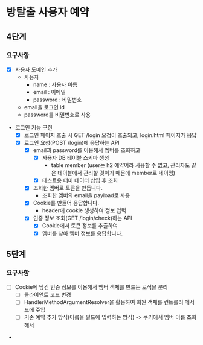 # 방탈출 사용자 예약

## 4단계

### 요구사항

- [x] 사용자 도메인 추가
    - 사용자
        - name : 사용자 이름
        - email : 이메일
        - password : 비밀번호
    - email을 로그인 id
    - password를 비밀번호로 사용
- 로그인 기능 구현
    - [x] 로그인 페이지 호출 시 GET /login 요청이 호출되고, login.html 페이지가 응답
    - [x] 로그인 요청(POST /login)에 응답하는 API
        - [x] email과 password를 이용해서 멤버를 조회하고
            - [x] 사용자 DB 테이블 스키마 생성
                - table member (user는 h2 예약어라 사용할 수 없고, 관리자도 같은 테이블에서 관리할 것이기 때문에 member로 네이밍)
            - [x] 테스트용 더미 데이터 삽입 후 조회
        - [x] 조회한 멤버로 토큰을 만듭니다.
            - 조회한 멤버의 email을 payload로 사용
        - [x] Cookie를 만들어 응답합니다.
            - header에 cookie 생성하여 정보 입력
        - [x] 인증 정보 조회(GET /login/check)하는 API
            - [x] Cookie에서 토큰 정보를 추출하여
            - [x] 멤버를 찾아 멤버 정보를 응답합니다.

## 5단계

### 요구사항

- [ ] Cookie에 담긴 인증 정보를 이용해서 멤버 객체를 만드는 로직을 분리
    - [ ] 클라이언트 코드 변경
    - [ ] HandlerMethodArgumentResolver을 활용하여 회원 객체를 컨트롤러 메서드에 주입
    - [ ] 기존 예약 추가 방식(이름을 필드에 입력하는 방식) -> 쿠키에서 멤버 이름 조회해서
- 
